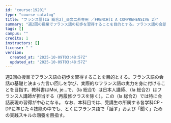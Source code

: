 ```yaml
---
id: "course:19201"
type: "course-catalog"
title: "フランス語(Ia 総合2)_交文二外専用 ／FRENCH(I A COMPREHENSIVE 2)"
summary: "週2回の授業でフランス語の初歩を習得することを目的とする。フランス語の会話の基礎と決まった言い回しを学び、実際的なフランス語の実力を身に付けることを目指す。教科書はMoi, je...で、（Ⅰa 総合1）は日本人講師、（Ⅰa 総合2）はフラ…"
tags: []
campus: ""
credits: 1
instructors: []
license: " "
version:
  created_at: "2025-10-09T03:48:57Z"
  updated_at: "2025-10-09T03:48:57Z"
---
```


週2回の授業でフランス語の初歩を習得することを目的とする。フランス語の会話の基礎と決まった言い回しを学び、実際的なフランス語の実力を身に付けることを目指す。教科書はMoi, je...で、（Ⅰa 総合1）は日本人講師、（Ⅰa 総合2）はフランス人講師が担当する（再履修クラスを除く）。この（Ⅰa 総合2）では特に会話表現の習得が中心になる。 なお、本科目では、受講生の所属する各学科CP・DPに準じた４技能の中でも、とくにフランス語で「話す」および「聞く」ための実践スキルの涵養を目指す。
